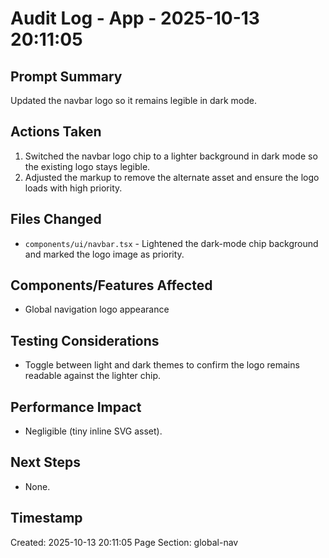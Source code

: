 # Audit Log - App - 2025-10-13 20:11:05

## Prompt Summary
Updated the navbar logo so it remains legible in dark mode.

## Actions Taken
1. Switched the navbar logo chip to a lighter background in dark mode so the existing logo stays legible.
2. Adjusted the markup to remove the alternate asset and ensure the logo loads with high priority.

## Files Changed
- `components/ui/navbar.tsx` - Lightened the dark-mode chip background and marked the logo image as priority.

## Components/Features Affected
- Global navigation logo appearance

## Testing Considerations
- Toggle between light and dark themes to confirm the logo remains readable against the lighter chip.

## Performance Impact
- Negligible (tiny inline SVG asset).

## Next Steps
- None.

## Timestamp
Created: 2025-10-13 20:11:05
Page Section: global-nav
